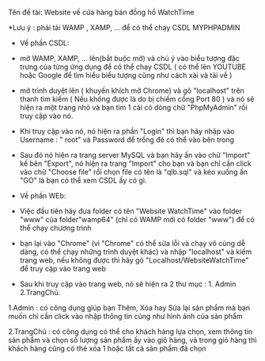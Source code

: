 Tên đề tài: Website về cửa hàng bán đồng hồ WatchTime

*Lưu ý : phải tải WAMP , XAMP, ... để có thể chạy CSDL MYPHPADMIN

- Về phần CSDL:

+ mở WAMP, XAMP, ... lên(bắt buộc mở) và chú ý vào biểu tượng đặc trưng của từng ứng dụng để có thể chạy CSDL ( có thể lên YOUTUBE hoặc Google để tìm hiểu biểu tượng
cũng như cách xài và tải về )

+ mở trình duyệt lên ( khuyến khích mở Chrome) và gõ "localhost" trên thanh tìm kiếm ( Nếu không được là do bị chiếm cổng Port 80 ) và nó sẽ hiện ra một trang nhỏ và
bạn tìm 1 cái có dòng chữ "PhpMyAdmin" rồi truy cập vào nó.

+ Khi truy cập vào nó, nó hiện ra phần "Login" thì bạn hãy nhập vào Username : " root" và Password để trống đẻ có thể vào bên trong

+ Sau đó nó hiện ra trang server MySQL và bạn hãy ấn vào chữ "Import" kế bên "Export", nó hiện ra trang "Import" cho bạn và bạn chỉ cần click vào chữ "Choose file" rồi
chọn file có tên là "qlb.sql" và kéo xuống ấn "GO" là bạn có thể xem CSDL ấy có gì.

- Về phần WEb: 

+ Việc đầu tiên hãy đưa folder có tên "Website WatchTime" vào folder "www" của folder"wamp64" (chỉ có WAMP mới có folder "www") để có thể chạy chương trình

+ bạn lại vào "Chrome" (vì "Chrome" có thể sửa lỗi và chạy vô cùng dễ dàng, có thể chạy những trình duyệt khác) và nhập "localhost" và kiếm trang web, nếu không được thì hãy gõ "Localhost/WebsiteWatchTime" để truy cập vào trang web

+ Sau khi truy cập vào trang web, nó sẽ hiện ra 2 thư mục : 1. Admin 2.TrangChủ.

1.Admin : có công dụng giúp bạn Thêm, Xóa hay Sửa lại sản phẩm mà bạn muốn chỉ cần click vào nhập thông tin cũng như hình ảnh của sản phẩm

2.TrangChủ : có công dụng có thể cho khách hàng lựa chọn, xem thông tin sản phẩm và chọn số lượng sản phẩm ấy vào giỏ hàng, và trong giỏ hàng thì khách hàng cũng có thẻ
xóa 1 hoặc tất cả sản phẩm đã chọn
